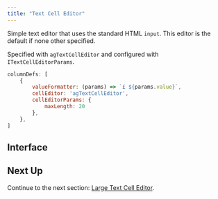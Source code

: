 ```yaml
---
title: "Text Cell Editor"
---
```


Simple text editor that uses the standard HTML `input`. This editor is the default if none other specified.

Specified with `agTextCellEditor` and configured with `ITextCellEditorParams`.

```js
columnDefs: [
    {
        valueFormatter: (params) => `£ ${params.value}`,
        cellEditor: 'agTextCellEditor',
        cellEditorParams: {
            maxLength: 20
        },
    },
]
```

<grid-example title='Text Editor' name='text-editor' type='generated' options='{ "modules": ["clientside"] }'></grid-example>

## Interface

<interface-documentation interfaceName='ITextCellEditorParams' names='["useFormatter","maxLength"]'></interface-documentation>

## Next Up

Continue to the next section: [Large Text Cell Editor](../provided-cell-editors-large-text/).
